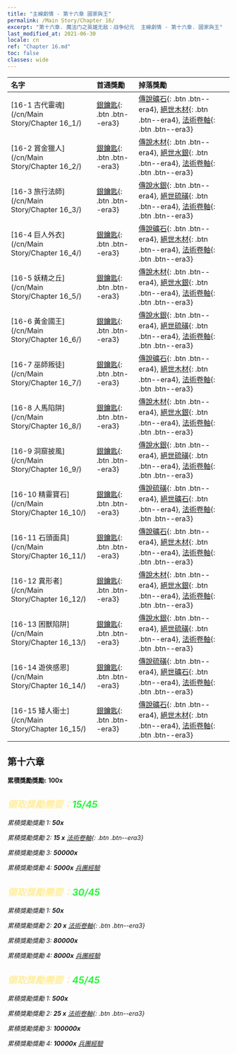 ```yaml
---
title: "主線劇情 - 第十六章 國家與王"
permalink: /Main Story/Chapter 16/
excerpt: "第十六章. 魔法门之英雄无敌：战争纪元  主線劇情 - 第十六章. 國家與王"
last_modified_at: 2021-06-30
locale: cn
ref: "Chapter 16.md"
toc: false
classes: wide
---
```


  | 名字 |  首通獎勵 | 掉落獎勵 |
  |:------------|:------------|:------------| 
  | [16-1 古代靈魂](/cn/Main Story/Chapter 16_1/) | [銀鑰匙](/cn/Items/con_693/){: .btn .btn--era3} | [傳說礦石](/cn/Items/mat_54/){: .btn .btn--era4}, [絕世木材](/cn/Items/mat_48/){: .btn .btn--era4}, [法術卷軸](/cn/Items/con_694/){: .btn .btn--era3} |
  | [16-2 賞金獵人](/cn/Main Story/Chapter 16_2/) | [銀鑰匙](/cn/Items/con_693/){: .btn .btn--era3} | [傳說木材](/cn/Items/mat_55/){: .btn .btn--era4}, [絕世水銀](/cn/Items/mat_49/){: .btn .btn--era4}, [法術卷軸](/cn/Items/con_694/){: .btn .btn--era3} |
  | [16-3 旅行法師](/cn/Main Story/Chapter 16_3/) | [銀鑰匙](/cn/Items/con_693/){: .btn .btn--era3} | [傳說水銀](/cn/Items/mat_56/){: .btn .btn--era4}, [絕世硫磺](/cn/Items/mat_50/){: .btn .btn--era4}, [法術卷軸](/cn/Items/con_694/){: .btn .btn--era3} |
  | [16-4 巨人外衣](/cn/Main Story/Chapter 16_4/) | [銀鑰匙](/cn/Items/con_693/){: .btn .btn--era3} | [傳說礦石](/cn/Items/mat_54/){: .btn .btn--era4}, [絕世木材](/cn/Items/mat_48/){: .btn .btn--era4}, [法術卷軸](/cn/Items/con_694/){: .btn .btn--era3} |
  | [16-5 妖精之丘](/cn/Main Story/Chapter 16_5/) | [銀鑰匙](/cn/Items/con_693/){: .btn .btn--era3} | [傳說木材](/cn/Items/mat_55/){: .btn .btn--era4}, [絕世水銀](/cn/Items/mat_49/){: .btn .btn--era4}, [法術卷軸](/cn/Items/con_694/){: .btn .btn--era3} |
  | [16-6 黃金國王](/cn/Main Story/Chapter 16_6/) | [銀鑰匙](/cn/Items/con_693/){: .btn .btn--era3} | [傳說水銀](/cn/Items/mat_56/){: .btn .btn--era4}, [絕世硫磺](/cn/Items/mat_50/){: .btn .btn--era4}, [法術卷軸](/cn/Items/con_694/){: .btn .btn--era3} |
  | [16-7 巫師叛徒](/cn/Main Story/Chapter 16_7/) | [銀鑰匙](/cn/Items/con_693/){: .btn .btn--era3} | [傳說礦石](/cn/Items/mat_54/){: .btn .btn--era4}, [絕世木材](/cn/Items/mat_48/){: .btn .btn--era4}, [法術卷軸](/cn/Items/con_694/){: .btn .btn--era3} |
  | [16-8 人馬陷阱](/cn/Main Story/Chapter 16_8/) | [銀鑰匙](/cn/Items/con_693/){: .btn .btn--era3} | [傳說木材](/cn/Items/mat_55/){: .btn .btn--era4}, [絕世水銀](/cn/Items/mat_49/){: .btn .btn--era4}, [法術卷軸](/cn/Items/con_694/){: .btn .btn--era3} |
  | [16-9 洞窟披風](/cn/Main Story/Chapter 16_9/) | [銀鑰匙](/cn/Items/con_693/){: .btn .btn--era3} | [傳說水銀](/cn/Items/mat_56/){: .btn .btn--era4}, [絕世硫磺](/cn/Items/mat_50/){: .btn .btn--era4}, [法術卷軸](/cn/Items/con_694/){: .btn .btn--era3} |
  | [16-10 精靈寶石](/cn/Main Story/Chapter 16_10/) | [銀鑰匙](/cn/Items/con_693/){: .btn .btn--era3} | [傳說硫磺](/cn/Items/mat_57/){: .btn .btn--era4}, [絕世礦石](/cn/Items/mat_47/){: .btn .btn--era4}, [法術卷軸](/cn/Items/con_694/){: .btn .btn--era3} |
  | [16-11 石頭面具](/cn/Main Story/Chapter 16_11/) | [銀鑰匙](/cn/Items/con_693/){: .btn .btn--era3} | [傳說礦石](/cn/Items/mat_54/){: .btn .btn--era4}, [絕世木材](/cn/Items/mat_48/){: .btn .btn--era4}, [法術卷軸](/cn/Items/con_694/){: .btn .btn--era3} |
  | [16-12 異形者](/cn/Main Story/Chapter 16_12/) | [銀鑰匙](/cn/Items/con_693/){: .btn .btn--era3} | [傳說木材](/cn/Items/mat_55/){: .btn .btn--era4}, [絕世水銀](/cn/Items/mat_49/){: .btn .btn--era4}, [法術卷軸](/cn/Items/con_694/){: .btn .btn--era3} |
  | [16-13 困獸陷阱](/cn/Main Story/Chapter 16_13/) | [銀鑰匙](/cn/Items/con_693/){: .btn .btn--era3} | [傳說水銀](/cn/Items/mat_56/){: .btn .btn--era4}, [絕世硫磺](/cn/Items/mat_50/){: .btn .btn--era4}, [法術卷軸](/cn/Items/con_694/){: .btn .btn--era3} |
  | [16-14 遊俠感恩](/cn/Main Story/Chapter 16_14/) | [銀鑰匙](/cn/Items/con_693/){: .btn .btn--era3} | [傳說硫磺](/cn/Items/mat_57/){: .btn .btn--era4}, [絕世礦石](/cn/Items/mat_47/){: .btn .btn--era4}, [法術卷軸](/cn/Items/con_694/){: .btn .btn--era3} |
  | [16-15 矮人衛士](/cn/Main Story/Chapter 16_15/) | [銀鑰匙](/cn/Items/con_693/){: .btn .btn--era3} | [傳說礦石](/cn/Items/mat_54/){: .btn .btn--era4}, [絕世木材](/cn/Items/mat_48/){: .btn .btn--era4}, [法術卷軸](/cn/Items/con_694/){: .btn .btn--era3} |


##  第十六章

 **累積獎勵獎勵:**  **100x** <i class="fas fa-gem"/>



## <span style="color: #ffeea0">   領取獎勵需要：</span><span style="color: #27f73a">15/45</span>

 累積獎勵獎勵 1:  **50x** <i class="fas fa-gem"/>

 累積獎勵獎勵 2: **15 x** [法術卷軸](/cn/Items/con_694/){: .btn .btn--era3}

 累積獎勵獎勵 3:  **50000x** <i class="fas fa-coins"/>

 累積獎勵獎勵 4:  **5000x** [兵團經驗](/cn/Items/con_902/)



## <span style="color: #ffeea0">   領取獎勵需要：</span><span style="color: #27f73a">30/45</span>

 累積獎勵獎勵 1:  **50x** <i class="fas fa-gem"/>

 累積獎勵獎勵 2: **20 x** [法術卷軸](/cn/Items/con_694/){: .btn .btn--era3}

 累積獎勵獎勵 3:  **80000x** <i class="fas fa-coins"/>

 累積獎勵獎勵 4:  **8000x** [兵團經驗](/cn/Items/con_902/)



## <span style="color: #ffeea0">   領取獎勵需要：</span><span style="color: #27f73a">45/45</span>

 累積獎勵獎勵 1:  **500x** <i class="fas fa-gem"/>

 累積獎勵獎勵 2: **25 x** [法術卷軸](/cn/Items/con_694/){: .btn .btn--era3}

 累積獎勵獎勵 3:  **100000x** <i class="fas fa-coins"/>

 累積獎勵獎勵 4:  **10000x** [兵團經驗](/cn/Items/con_902/)

